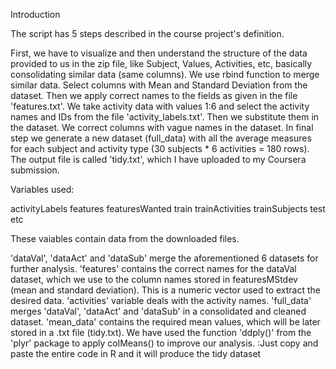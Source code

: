 Introduction

The script has 5 steps described in the course project's definition.

First, we have to visualize and then understand the structure of the data provided to us in the zip file, like Subject, Values, Activities, etc, basically consolidating similar data (same columns). We use rbind function to merge similar data. Select columns with Mean and Standard Deviation from the dataset. Then we apply correct names to the fields as given in the file 'features.txt'. We take activity data with values 1:6 and select the activity names and IDs from the file 'activity_labels.txt'. Then we substitute them in the dataset. We correct columns with vague names in the dataset. In final step we generate a new dataset (full_data) with all the average measures for each subject and activity type (30 subjects * 6 activities = 180 rows). The output file is called 'tidy.txt', which I have uploaded to my Coursera submission.

Variables used:

activityLabels
features 
featuresWanted
train 
trainActivities
trainSubjects
test 
etc

These vaiables contain data from the downloaded files.

'dataVal', 'dataAct' and 'dataSub' merge the aforementioned 6 datasets for further analysis.
'features' contains the correct names for the dataVal dataset, which we use to the column names stored in featuresMStdev (mean and standard deviation). This is a numeric vector used to extract the desired data.
'activities' variable deals with the activity names.
'full_data' merges 'dataVal', 'dataAct' and 'dataSub' in a consolidated and cleaned dataset.
'mean_data' contains the required mean values, which will be later stored in a .txt file (tidy.txt). We have used the function 'ddply()' from the 'plyr' package to apply colMeans() to improve our analysis.
:Just copy and paste the entire code in R and it will produce the tidy dataset
